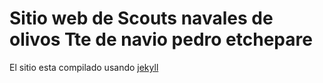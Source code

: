 # Sitio web de Scouts navales de olivos Tte de navio pedro etchepare


El sitio esta compilado usando  [jekyll](https://jekyllrb.com/)